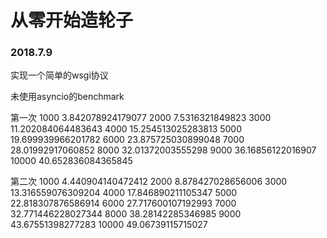# 从零开始造轮子

### 2018.7.9
实现一个简单的wsgi协议

未使用asyncio的benchmark

第一次
1000 3.842078924179077
2000 7.5316321849823
3000 11.202084064483643
4000 15.254513025283813
5000 19.699939966201782
6000 23.875725030899048
7000 28.01992917060852
8000 32.01372003555298
9000 36.16856122016907
10000 40.652836084365845

第二次
1000 4.440904140472412
2000 8.878427028656006
3000 13.316559076309204
4000 17.846890211105347
5000 22.818307876586914
6000 27.717600107192993
7000 32.771446228027344
8000 38.28142285346985
9000 43.67551398277283
10000 49.06739115715027

